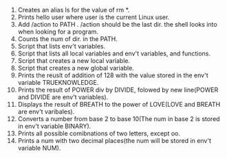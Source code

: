 1. Creates an alias ls for the value of rm *.
2. Prints hello user where user is the current Linux user.
3. Add /action to PATH . /action should be the last dir. the shell looks into when looking for a program.
4. Counts the num of dir. in the PATH.
5. Script that lists env't variables.
6. Script that lists all local variables and env't variables, and functions.
7. Script that creates a new local variable.
8. Script that creates a new global variable.
9. Prints the reuslt of addition of 128 with the value stored in the env't variable TRUEKNOWLEDGE.
10. Prints the result of POWER div by DIVIDE, folowed by new line(POWER and DIVIDE are env't variables).
11. Displays the result of BREATH to the power of LOVE(LOVE and BREATH are env't varibales).
12. Converts a number from base 2 to base 10(The num in base 2 is stored in env't variable BINARY).
13. Prints all possible comibnations of two letters, except oo.
14. Prints a num with two decimal places(the num will be stored in env't variable NUM).
